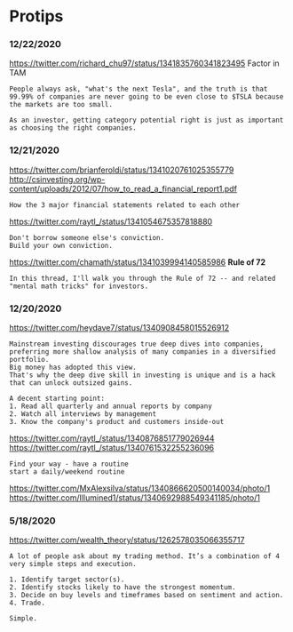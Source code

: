 # Protips


### 12/22/2020
https://twitter.com/richard_chu97/status/1341835760341823495
Factor in TAM
```
People always ask, "what's the next Tesla", and the truth is that 99.99% of companies are never going to be even close to $TSLA because the markets are too small.

As an investor, getting category potential right is just as important as choosing the right companies.
```


### 12/21/2020
https://twitter.com/brianferoldi/status/1341020761025355779
http://csinvesting.org/wp-content/uploads/2012/07/how_to_read_a_financial_report1.pdf
```
How the 3 major financial statements related to each other
```

https://twitter.com/raytl_/status/1341054675357818880
```
Don't borrow someone else's conviction.
Build your own conviction.
```

https://twitter.com/chamath/status/1341039994140585986
**Rule of 72**
```
In this thread, I'll walk you through the Rule of 72 -- and related "mental math tricks" for investors.
```


### 12/20/2020
https://twitter.com/heydave7/status/1340908458015526912
```
Mainstream investing discourages true deep dives into companies, preferring more shallow analysis of many companies in a diversified portfolio.
Big money has adopted this view.
That's why the deep dive skill in investing is unique and is a hack that can unlock outsized gains.

A decent starting point:
1. Read all quarterly and annual reports by company
2. Watch all interviews by management
3. Know the company's product and customers inside-out
```


https://twitter.com/raytl_/status/1340876851779026944
https://twitter.com/raytl_/status/1340761532255236096
```
Find your way - have a routine
start a daily/weekend routine
```
https://twitter.com/MxAlexsilva/status/1340866620500140034/photo/1
https://twitter.com/Illumined1/status/1340692988549341185/photo/1


### 5/18/2020
https://twitter.com/wealth_theory/status/1262578035066355717
```
A lot of people ask about my trading method. It’s a combination of 4 very simple steps and execution.

1. Identify target sector(s).
2. Identify stocks likely to have the strongest momentum.
3. Decide on buy levels and timeframes based on sentiment and action.
4. Trade.

Simple.
```
